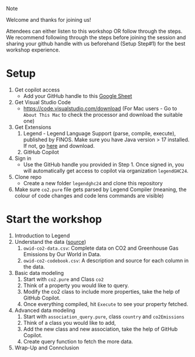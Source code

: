 > [!NOTE]
> Welcome and thanks for joining us!
> 
> Attendees can either listen to this workshop OR follow through the steps. We recommend following through the steps before joining the session and sharing your github handle with us beforehand (Setup Step#1) for the best workshop experience.

# Setup
1. Get copilot access
   - Add your GitHub handle to this [Google Sheet](https://docs.google.com/spreadsheets/d/1QqDxL9qk7N_aGFwiMALmyB7PiKMBS3_ZtNNfv4yaKHk/edit?usp=sharing)
2. Get Visual Studio Code
   - https://code.visualstudio.com/download (For Mac users - Go to `About This Mac` to check the processor and download the suitable one)
3. Get Extensions 
   1. Legend - Legend Language Support (parse, compile, execute), published by FINOS.
      Make sure you have Java version > 17 installed. If not, go [here](https://www.java.com/en/download) and download.
   2. GitHub Copilot
4. Sign in
   - Use the GitHub handle you provided in Step 1. Once signed in, you will automatically get access to copilot via organization `legendGHC24`.
5. Clone repo
   - Create a new folder `legendghc24` and clone this repository
6. Make sure `co2.pure` file gets parsed by Legend Compiler (meaning, the colour of code changes and code lens commands are visible)

# Start the workshop
1. Introduction to Legend
2. Understand the data ([source](https://github.com/owid/co2-data))
   1. `owid-co2-data.csv`: Complete data on CO2 and Greenhouse Gas Emissions by Our World in Data.
   2. `owid-co2-codebook.csv`: A description and source for each column in the data.
3. Basic data modeling
   1. Start with `co2.pure` and Class `co2`
   2. Think of a property you would like to query.
   3. Modify the co2 class to include more properties, take the help of GitHub Copilot.
   4. Once everything compiled, hit `Execute` to see your property fetched.
4. Advanced data modeling
   1. Start with `association_query.pure`, class `country` and `co2Emissions`
   2. Think of a class you would like to add,
   3. Add the new class and new association, take the help of GitHub Copilot.
   4. Create query function to fetch the more data.
5. Wrap-Up and Connclusion
